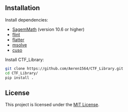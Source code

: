 ## Installation

Install dependencies:
- [SagemMath](https://www.sagemath.org/) (version 10.6 or higher)
- [flint](https://github.com/flintlib/flint)
- [flatter](https://github.com/keeganryan/flatter)
- [msolve](https://github.com/algebraic-solving/msolve)
- [cuso](https://github.com/keeganryan/cuso)

Install CTF_Library:
```bash
git clone https://github.com/Aeren1564/CTF_Library.git
cd CTF_Library/
pip install .
```

## License

This project is licensed under the [MIT License](LICENSE).
